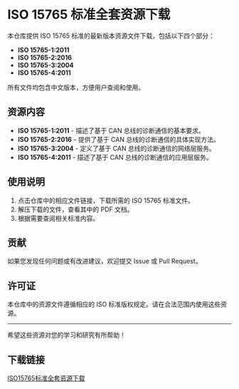 # ISO 15765 标准全套资源下载

本仓库提供 ISO 15765 标准的最新版本资源文件下载，包括以下四个部分：

- **ISO 15765-1:2011**
- **ISO 15765-2:2016**
- **ISO 15765-3:2004**
- **ISO 15765-4:2011**

所有文件均包含中文版本，方便用户查阅和使用。

## 资源内容

- **ISO 15765-1:2011** - 描述了基于 CAN 总线的诊断通信的基本要求。
- **ISO 15765-2:2016** - 提供了基于 CAN 总线的诊断通信的具体实现方法。
- **ISO 15765-3:2004** - 定义了基于 CAN 总线的诊断通信的网络层服务。
- **ISO 15765-4:2011** - 描述了基于 CAN 总线的诊断通信的应用层服务。

## 使用说明

1. 点击仓库中的相应文件链接，下载所需的 ISO 15765 标准文件。
2. 解压下载的文件，查看其中的 PDF 文档。
3. 根据需要查阅相关标准内容。

## 贡献

如果您发现任何问题或有改进建议，欢迎提交 Issue 或 Pull Request。

## 许可证

本仓库中的资源文件遵循相应的 ISO 标准版权规定。请在合法范围内使用这些资源。

---

希望这些资源对您的学习和研究有所帮助！

## 下载链接

[ISO15765标准全套资源下载](https://pan.quark.cn/s/285189aa9822)